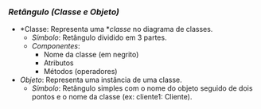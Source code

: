 ### *Retângulo (Classe e Objeto)*
   - *Classe: Representa uma **classe* no diagrama de classes.
     - *Símbolo*: Retângulo dividido em 3 partes.
     - *Componentes*:
       - Nome da classe (em negrito)
       - Atributos
       - Métodos (operadores)
   - *Objeto*: Representa uma instância de uma classe.
     - *Símbolo*: Retângulo simples com o nome do objeto seguido de dois pontos e o nome da classe (ex: cliente1: Cliente).
